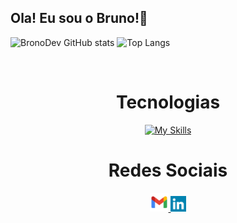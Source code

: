 ## Ola! Eu sou o Bruno!👋

![BronoDev GitHub stats](https://github-readme-stats.vercel.app/api?username=BronoDev&show_icons=true&theme=dark)
![Top Langs](https://github-readme-stats.vercel.app/api/top-langs/?username=BronoDev&layout=compact&bg_color=000000&title_color=ffffff&text_color=ffffff)
<br>

<div align="center"> 
  <div style="display: inline_block"><br>
    <h1 align="center">Tecnologias</h1> 
   </div>

   [![My Skills](https://skills.thijs.gg/icons?i=html,css,bootstrap,javascript,php,mysql,wordpress&theme=light)](https://skills.thijs.gg)
    
  
  <h1 align="center">Redes Sociais</h1>
    <a href = "mailto: contatobrono@gmail.com">
      <img width="30" src="gmail.svg">
    </a>
    <a href = "https://www.linkedin.com/in/brono/">
      <img width="25" src="linkedin.svg">
    </a>
</div>
  
